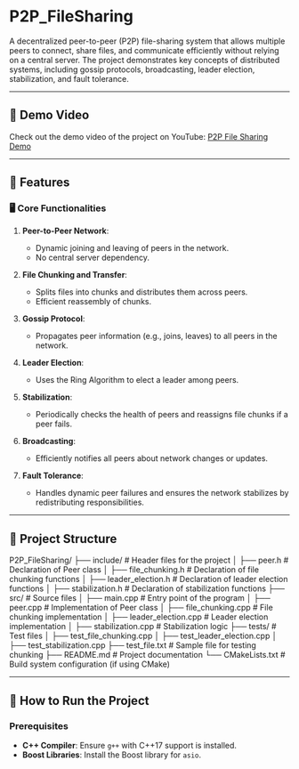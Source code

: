 # P2P_FileSharing

A decentralized peer-to-peer (P2P) file-sharing system that allows multiple peers to connect, share files, and communicate efficiently without relying on a central server. The project demonstrates key concepts of distributed systems, including gossip protocols, broadcasting, leader election, stabilization, and fault tolerance.

---

## 🔗 Demo Video

Check out the demo video of the project on YouTube: [P2P File Sharing Demo](https://youtu.be/<your-video-id>)

---

## 🌟 Features

### 🖥️ Core Functionalities
1. **Peer-to-Peer Network**:
   - Dynamic joining and leaving of peers in the network.
   - No central server dependency.

2. **File Chunking and Transfer**:
   - Splits files into chunks and distributes them across peers.
   - Efficient reassembly of chunks.

3. **Gossip Protocol**:
   - Propagates peer information (e.g., joins, leaves) to all peers in the network.

4. **Leader Election**:
   - Uses the Ring Algorithm to elect a leader among peers.

5. **Stabilization**:
   - Periodically checks the health of peers and reassigns file chunks if a peer fails.

6. **Broadcasting**:
   - Efficiently notifies all peers about network changes or updates.

7. **Fault Tolerance**:
   - Handles dynamic peer failures and ensures the network stabilizes by redistributing responsibilities.

---

## 📂 Project Structure

P2P_FileSharing/
├── include/                # Header files for the project
│   ├── peer.h              # Declaration of Peer class
│   ├── file_chunking.h     # Declaration of file chunking functions
│   ├── leader_election.h   # Declaration of leader election functions
│   ├── stabilization.h     # Declaration of stabilization functions
├── src/                    # Source files
│   ├── main.cpp            # Entry point of the program
│   ├── peer.cpp            # Implementation of Peer class
│   ├── file_chunking.cpp   # File chunking implementation
│   ├── leader_election.cpp # Leader election implementation
│   ├── stabilization.cpp   # Stabilization logic
├── tests/                  # Test files
│   ├── test_file_chunking.cpp
│   ├── test_leader_election.cpp
│   ├── test_stabilization.cpp
├── test_file.txt           # Sample file for testing chunking
├── README.md               # Project documentation
└── CMakeLists.txt          # Build system configuration (if using CMake)

---

## 🚀 How to Run the Project

### Prerequisites
- **C++ Compiler**: Ensure `g++` with C++17 support is installed.
- **Boost Libraries**: Install the Boost library for `asio`.
